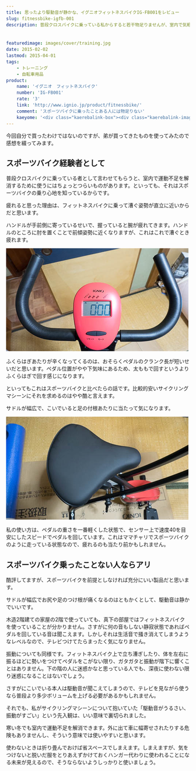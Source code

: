 ```yaml
---
title: 思ったより駆動音が静かな、イグニオフィットネスバイクIG-FB001をレビュー
slug: fitnessbike-igfb-001
description: 普段クロスバイクに乗っている私からすると若干物足りませんが、室内で気軽に自転車運動できるという点でそこそこ使えると思います。駆動音や振動は木造2階建ての2階で使っていても、階下にはほとんど影響がありません。


featuredimage: images/cover/training.jpg
date: 2015-02-02
lastmod: 2015-04-01
tags: 
    - トレーニング
    - 自転車用品
product:
    name: 'イグニオ　フィットネスバイク'
    number: 'IG-FB001'
    rate: '3'
    link: 'http://www.ignio.jp/product/fitnessbike/'
    comment: 'スポーツバイクに乗ったことある人には物足りない'
    kaeyome: '<div class="kaerebalink-box"><div class="kaerebalink-image"><a href="http://www.amazon.co.jp/exec/obidos/ASIN/B00J3FTHVQ/illusionspace-22/ref=nosim/" rel="nofollow" target="_blank"><img src="http://ecx.images-amazon.com/images/I/41mOEHX-RYL._SL160_.jpg" style="border: none;" /></a></div><div class="kaerebalink-info"><div class="kaerebalink-name"><a href="http://www.amazon.co.jp/exec/obidos/ASIN/B00J3FTHVQ/illusionspace-22/ref=nosim/" rel="nofollow" target="_blank">イグニオ(IGNIO) フィットネスバイク (IG-FB001) レッド (マグネティックバイク エクササイズバイク プログラムバイク フィットネスバイク</a><div class="kaerebalink-powered-date">posted with <a href="http://kaereba.com" rel="nofollow" target="_blank">カエレバ</a></div></div><div class="kaerebalink-detail"> イグニオ(IGNIO)     </div><div class="kaerebalink-link1"><div class="shoplinkamazon"><a href="http://www.amazon.co.jp/gp/search?keywords=IG-FB001&__mk_ja_JP=%83J%83%5E%83J%83i&tag=illusionspace-22" rel="nofollow" target="_blank">Amazon</a></div><div class="shoplinkrakuten"><a href="http://hb.afl.rakuten.co.jp/hgc/0e95387f.f2aef20d.0e953880.25e412bd/?pc=http%3A%2F%2Fsearch.rakuten.co.jp%2Fsearch%2Fmall%2FIG-FB001%2F-%2Ff.1-p.1-s.1-sf.0-st.A-v.2%3Fx%3D0%26scid%3Daf_ich_link_urltxt%26m%3Dhttp%3A%2F%2Fm.rakuten.co.jp%2F" rel="nofollow" target="_blank">楽天市場</a></div><div class="shoplinkyahoo"><a href="http://ck.jp.ap.valuecommerce.com/servlet/referral?sid=3085416&pid=882193779&vc_url=http%3A%2F%2Fsearch.shopping.yahoo.co.jp%2Fsearch%3Fp%3DIG-FB001" rel="nofollow"  target="_blank">Yahooショッピング<img src="http://ad.jp.ap.valuecommerce.com/servlet/gifbanner?sid=3085416&pid=882193779" height="1" width="1" border="0"></a></div></div></div><div class="booklink-footer" style="clear: left"></div></div>'
---
```


今回自分で買ったわけではないのですが、弟が買ってきたものを使ってみたので感想を綴ってみます。


## スポーツバイク経験者として


普段クロスバイクに乗っている者として言わせてもらうと、室内で運動不足を解消するために使うにはちょっとつらいものがあります。といっても、それはスポーツバイクの乗り心地を知っているからです。

疲れると思った理由は、フィットネスバイクに乗って漕ぐ姿勢が直立に近いからだと思います。

ハンドルが手前側に寄っているせいで、握っていると腕が疲れてきます。ハンドルのところに肘を置くことで前傾姿勢に近くなりますが、これはこれで漕ぐとき疲れます。

![ハンドルの位置はやや手前気味で握っていると腕が疲れる](205b76e23f3601b206bdc3118eb68d43.jpg)

ふくらはぎあたりが辛くなってくるのは、おそらくペダルのクランク長が短いせいだと思います。ペダル位置がやや下気味にあるため、太ももで回すというよりふくらはぎで回す感じになります。

といってもこれはスポーツバイクと比べたらの話です。比較的安いサイクリングマシーンにそれを求めるのはやや酷と言えます。

サドルが幅広で、こいでいると足の付根あたりに当たって気になります。

![サドルはやや幅広](bbce5820f6f4f934ae25b0f367acffb5.jpg)

私の使い方は、ペダルの重さを一番軽くした状態で、センサー上で速度40を目安にしたスピードでペダルを回しています。これはママチャリでスポーツバイクのように走っている状態なので、疲れるのも当たり前かもしれません。


## スポーツバイク乗ったことない人ならアリ


酷評してますが、スポーツバイクを前提としなければ充分にいい製品だと思います。

サドルが幅広でお尻や足のつけ根が痛くなるのはともかくとして、駆動音は静かでいいです。

木造2階建ての家屋の2階で使っていても、真下の部屋ではフィットネスバイクを使っていることが分かりません。さすがに何の音もしない静寂状態であればペダルを回している音は聞こえます。しかしそれは生活音で掻き消えてしまうようなレベルなので、テレビつけてたらまったく気になりません。

振動についても同様です。フィットネスバイク上で立ち漕ぎしたり、体を左右に振るほどに勢いをつけてペダルをこがない限り、ガタガタと振動が階下に響くことはありません。下の階の人に迷惑かなと思っている人でも、深夜に使わない限り迷惑になることはないでしょう。

さすがにこいでいる本人は駆動音が聞こえてしまうので、テレビを見ながら使うなら普段より多少ボリュームを上げる必要があるかもしれません。

それでも、私がサイクリングマシーンについて抱いていた「駆動音がうるさい、振動がすごい」という先入観は、いい意味で裏切られました。

寒い冬でも室内で運動不足を解消できます。外に出て車に幅寄せされたりする危険もありませんし、そういう意味では使いやすいと思います。

使わないときは折り畳んでおけば省スペースでしまえます。しまえますが、気をつけないと脱いだ服をとりあえずかけておくハンガー代わりに使われることになる未来が見えるので、そうならないようしっかりと使いましょう。


  